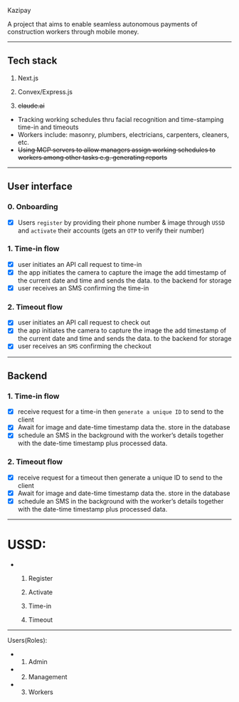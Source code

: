 Kazipay

A project that aims to enable seamless autonomous payments of construction workers through mobile money.

---

## Tech stack

1. Next.js
  
2. Convex/Express.js
  
3. ~~claude.ai~~
  

- Tracking working schedules thru facial recognition and time-stamping time-in and timeouts
- Workers include: masonry, plumbers, electricians, carpenters, cleaners, etc.
- ~~Using MCP servers to allow managers assign working schedules to workers among other tasks e.g. generating reports~~
  

---

## User interface

### 0. Onboarding

- [x] Users `register` by providing their phone number & image through `USSD` and `activate` their accounts (gets an `OTP` to verify their number)

### 1. Time-in flow

- [x] user initiates an API call request to time-in
- [x] the app initiates the camera to capture the image the add timestamp of the current date and time and sends the data. to the backend for storage
- [x] user receives an SMS confirming the time-in

### 2. Timeout flow

- [x] user initiates an API call request to check out
- [x] the app initiates the camera to capture the image the add timestamp of the current date and time and sends the data. to the backend for storage
- [x] user receives an `SMS` confirming the checkout

---

## Backend

### 1. Time-in flow

- [x] receive request for a time-in then `generate a unique ID` to send to the client
- [x] Await for image and date-time timestamp data the. store in the database
- [x] schedule an SMS in the background with the worker’s details together with the date-time timestamp plus processed data.

### 2. Timeout flow

- [x] receive request for a timeout then generate a unique ID to send to the client
- [x] Await for image and date-time timestamp data the. store in the database
- [x] schedule an SMS in the background with the worker’s details together with the date-time timestamp plus processed data.

---

# USSD:

- 1. Register
    
  2. Activate
    
  3. Time-in
    
  4. Timeout

---

Users(Roles):

- 1. Admin
- 2. Management
- 3. Workers 